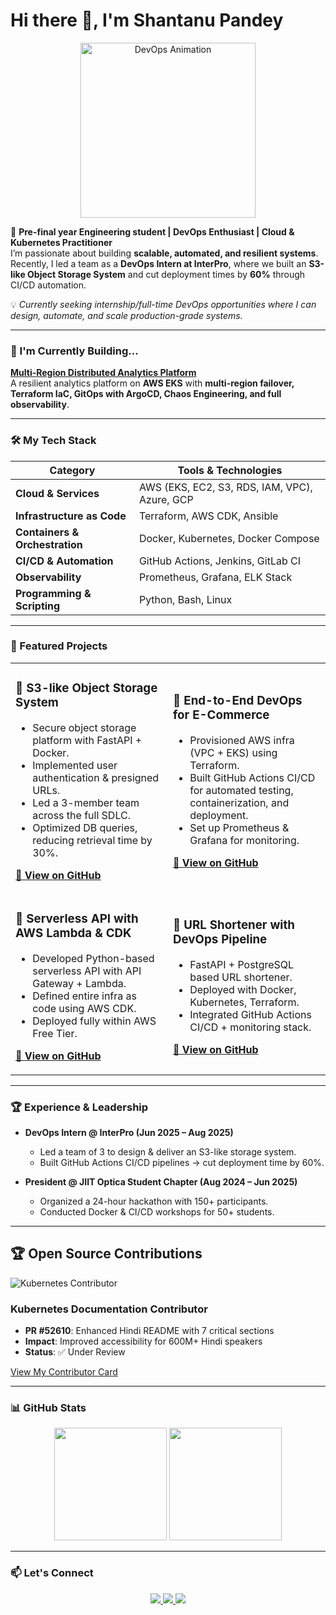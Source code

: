 # Hi there 👋, I'm Shantanu Pandey  

<p align="center">
  <img src="https://media.giphy.com/media/qgQUggAC3Pfv687qPC/giphy.gif" width="280" alt="DevOps Animation" />
</p>

🚀 **Pre-final year Engineering student | DevOps Enthusiast | Cloud & Kubernetes Practitioner**  
I’m passionate about building **scalable, automated, and resilient systems**.  
Recently, I led a team as a **DevOps Intern at InterPro**, where we built an **S3-like Object Storage System** and cut deployment times by **60%** through CI/CD automation.  

💡 *Currently seeking internship/full-time DevOps opportunities where I can design, automate, and scale production-grade systems.*  

---

### 🔭 I'm Currently Building...
**[Multi-Region Distributed Analytics Platform](https://github.com/ShantanuP108/YOUR-REPO)**  
A resilient analytics platform on **AWS EKS** with **multi-region failover, Terraform IaC, GitOps with ArgoCD, Chaos Engineering, and full observability**.  

---

### 🛠️ My Tech Stack  

| Category | Tools & Technologies |
|----------|----------------------|
| **Cloud & Services** | AWS (EKS, EC2, S3, RDS, IAM, VPC), Azure, GCP |
| **Infrastructure as Code** | Terraform, AWS CDK, Ansible |
| **Containers & Orchestration** | Docker, Kubernetes, Docker Compose |
| **CI/CD & Automation** | GitHub Actions, Jenkins, GitLab CI |
| **Observability** | Prometheus, Grafana, ELK Stack |
| **Programming & Scripting** | Python, Bash, Linux |

---

### 🚀 Featured Projects  

<table>
  <tr>
    <td width="50%">
      <h3>🔹 S3-like Object Storage System</h3>
      <ul>
        <li>Secure object storage platform with FastAPI + Docker.</li>
        <li>Implemented user authentication & presigned URLs.</li>
        <li>Led a 3-member team across the full SDLC.</li>
        <li>Optimized DB queries, reducing retrieval time by 30%.</li>
      </ul>
      <p><a href="https://github.com/ShantanuP108/s3-like-object-storage"><strong>🔗 View on GitHub</strong></a></p>
    </td>
    <td width="50%">
      <h3>🔹 End-to-End DevOps for E-Commerce</h3>
      <ul>
        <li>Provisioned AWS infra (VPC + EKS) using Terraform.</li>
        <li>Built GitHub Actions CI/CD for automated testing, containerization, and deployment.</li>
        <li>Set up Prometheus & Grafana for monitoring.</li>
      </ul>
      <p><a href="https://github.com/ShantanuP108/YOUR-ECOM-REPO"><strong>🔗 View on GitHub</strong></a></p>
    </td>
  </tr>
  <tr>
    <td width="50%">
      <h3>🔹 Serverless API with AWS Lambda & CDK</h3>
      <ul>
        <li>Developed Python-based serverless API with API Gateway + Lambda.</li>
        <li>Defined entire infra as code using AWS CDK.</li>
        <li>Deployed fully within AWS Free Tier.</li>
      </ul>
      <p><a href="https://github.com/ShantanuP108/YOUR-LAMBDA-REPO"><strong>🔗 View on GitHub</strong></a></p>
    </td>
    <td width="50%">
      <h3>🔹 URL Shortener with DevOps Pipeline</h3>
      <ul>
        <li>FastAPI + PostgreSQL based URL shortener.</li>
        <li>Deployed with Docker, Kubernetes, Terraform.</li>
        <li>Integrated GitHub Actions CI/CD + monitoring stack.</li>
      </ul>
      <p><a href="https://github.com/ShantanuP108/YOUR-URL-REPO"><strong>🔗 View on GitHub</strong></a></p>
    </td>
  </tr>
</table>

---

### 🏆 Experience & Leadership  

- **DevOps Intern @ InterPro (Jun 2025 – Aug 2025)**  
  - Led a team of 3 to design & deliver an S3-like storage system.  
  - Built GitHub Actions CI/CD pipelines → cut deployment time by 60%.  

- **President @ JIIT Optica Student Chapter (Aug 2024 – Jun 2025)**  
  - Organized a 24-hour hackathon with 150+ participants.  
  - Conducted Docker & CI/CD workshops for 50+ students.  

---

## 🏆 Open Source Contributions

![Kubernetes Contributor](https://contribcard.clotributor.dev/ShantanuP108)

### Kubernetes Documentation Contributor
- **PR #52610**: Enhanced Hindi README with 7 critical sections
- **Impact**: Improved accessibility for 600M+ Hindi speakers
- **Status**: ✅ Under Review

[View My Contributor Card](https://contribcard.clotributor.dev/ShantanuP108)

---

### 📊 GitHub Stats  

<p align="center">
  <img src="https://github-readme-stats.vercel.app/api?username=ShantanuP108&show_icons=true&theme=tokyonight" height="180px" />
  <img src="https://github-readme-stats.vercel.app/api/top-langs/?username=ShantanuP108&layout=compact&theme=tokyonight" height="180px" />
</p>

---

### 📫 Let's Connect  

<p align="center">
  <a href="https://linkedin.com/in/shantanu-pandey-b0609925b" target="_blank">
    <img src="https://img.shields.io/badge/LinkedIn-0077B5?style=for-the-badge&logo=linkedin&logoColor=white" />
  </a>
  <a href="mailto:shantanu.pandeydm@gmail.com" target="_blank">
    <img src="https://img.shields.io/badge/Email-D14836?style=for-the-badge&logo=gmail&logoColor=white" />
  </a>
  <a href="https://github.com/ShantanuP108" target="_blank">
    <img src="https://img.shields.io/badge/GitHub-181717?style=for-the-badge&logo=github&logoColor=white" />
  </a>
</p>
